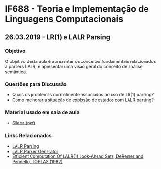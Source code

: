 # IF688 - Teoria e Implementação de Linguagens Computacionais

## 26.03.2019 - LR(1) e LALR Parsing

### Objetivo

O objetivo desta aula é apresentar os conceitos fundamentais relacionados à parsers LALR, e apresentar uma visão geral do conceito de análise semântica.

### Questões para Discussão

- Quais os problemas normalmente associados ao uso de LR(1) parsing?
- Como melhorar a situação de explosão de estados com LALR parsing?

### Material usado em sala de aula

- [Slides (pdf)](https://drive.google.com/open?id=1dw3D0V4B-bGeFOMseeka8dQ9QujXcB0Y)

### Links Relacionados

- [LALR Parsing](https://en.wikipedia.org/wiki/LALR_parser)
- [LALR Parser Generator](https://en.wikipedia.org/wiki/LALR_parser_generator)
- [Efficient Computation Of LALR(1) Look-Ahead Sets, DeRemer and Pennello, TOPLAS (1982)](http://dl.acm.org/citation.cfm?id=357187)